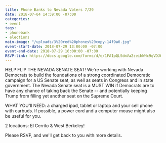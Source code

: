 ```yaml
---
title: Phone Banks to Nevada Voters 7/29
date: 2018-07-04 14:59:00 -07:00
categories:
- event
tags:
- phonebank
- elections
main-image: "/uploads/3%20red%20phones%20copy-14f9a0.jpg"
event-start-date: 2018-07-29 13:00:00 -07:00
event-end-date: 2018-07-29 16:00:00 -07:00
RSVP-link: https://docs.google.com/forms/d/e/1FAIpQLSdmVa2zeihWNc9qVDJ0XNojmPaDF4vPXrTqXPw6kOMb1CcimA/viewform
---
```


HELP FLIP THE NEVADA SENATE SEAT!  We're working with Nevada Democrats to build the foundations of a strong coordinated Democratic campaign for a US Senate seat, as well as seats in Congress and in state government.  The Nevada Senate seat is a MUST WIN if Democrats are to have any chance of taking back the Senate -- and potentially keeping Trump from filling yet another seat on the Supreme Court.

WHAT YOU'll NEED: a charged ipad, tablet or laptop and your cell phone with earbuds.  If possible, a power cord and a computer mouse might also be useful for you.

2 locations:  El Cerrito & West Berkeley!

Please RSVP, and we'll get back to you with more details.